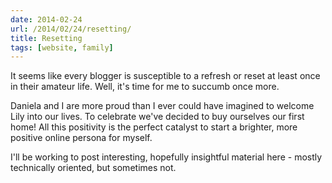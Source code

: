 ```yaml
---
date: 2014-02-24
url: /2014/02/24/resetting/
title: Resetting
tags: [website, family]
---
```


It seems like every blogger is susceptible to a refresh or reset at least once in their amateur life.
Well, it's time for me to succumb once more.

Daniela and I are more proud than I ever could have imagined to welcome Lily into our lives. To celebrate
we've decided to buy ourselves our first home!
All this positivity is the perfect catalyst to start a brighter, more positive online persona for myself.

I'll be working to post interesting, hopefully insightful material here - mostly technically oriented, but sometimes not.
